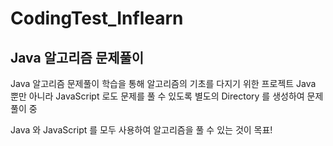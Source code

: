 # CodingTest_Inflearn

## Java 알고리즘 문제풀이 
Java 알고리즘 문제풀이 학습을 통해 알고리즘의 기초를 다지기 위한 프로젝트
Java 뿐만 아니라 JavaScript 로도 문제를 풀 수 있도록 별도의 Directory 를 생성하여 문제풀이 중 

Java 와 JavaScript 를 모두 사용하여 알고리즘을 풀 수 있는 것이 목표! 
